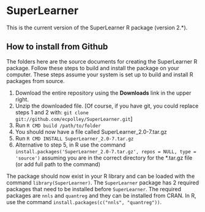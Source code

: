 # SuperLearner

This is the current version of the SuperLearner R package (version 2.*).

## How to install from Github ##

The folders here are the source documents for creating the SuperLearner R package. Follow these steps to build and install the package on your computer. These steps assume your system is set up to build and install R packages from source.

1.  Download the entire repository using the **Downloads** link in the upper right.
2.  Unzip the downloaded file. [Of course, if you have git, you could replace steps 1 and 2 with: `git clone git://github.com/ecpolley/SuperLearner.git`]
3.  Run `R CMD build /path/to/folder`
4.  You should now have a file called SuperLearner\_2.0-7.tar.gz
5.  Run `R CMD INSTALL SuperLearner_2.0-7.tar.gz`
6.  Alternative to step 5, in R use the command `install.packages('SuperLearner_2.0-7.tar.gz', repos = NULL, type = 'source')` assuming you are in the correct directory for the *.tar.gz file (or add full path to the command)

The package should now exist in your R library and can be loaded with the command `library(SuperLearner)`. The `SuperLearner` package has 2 required packages that need to be installed before `SuperLearner`. The required packages are `nnls` and `quantreg` and they can be installed from CRAN. In R, use the command `install.packages(c("nnls", "quantreg"))`.  